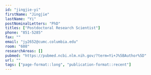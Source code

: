 ```yaml
---
id: "jingjie-yi"
firstName: "Jingjie"
lastName: "Yi"
postNominalLetters: "PhD"
titles: ["Postdoctoral Research Scientist"]
phone: "851-5285"
fax: ""
email: "jy2652@cumc.columbia.edu"
room: "608"
researchAreas: []
pubmed: "https://pubmed.ncbi.nlm.nih.gov/?term=Yi+J%5BAuthor%5D"
url: ""
tags: ["page-format::long", "publication-format::recent"]
---
```

